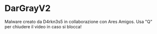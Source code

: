 # DarGrayV2

Malware creato da D4rkn3s5 in collaborazione con Ares Amigos.
Usa "Q" per chiudere il video in caso si blocca!
